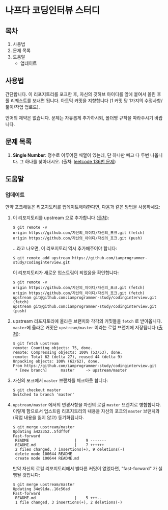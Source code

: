 # 나프다 코딩인터뷰 스터디

## 목차

1. 사용법
2. 문제 목록
3. 도움말
	- 업데이트

## 사용법

간단합니다. 이 리포지토리를 포크한 후, 자신의 깃허브 아이디를 앞에 붙여서 올린 후 풀 리퀘스트를 보내면 됩니다. 아토믹 커밋을 지향합니다 (1 커밋 당 1가지의 수정사항/풀이/작업 업로드).

언어의 제약은 없습니다. 문제는 자유롭게 추가하시되, 폴더명 규칙을 따라주시기 바랍니다.

## 문제 목록

1. **Single Number**: 정수로 이루어진 배열이 있는데, 단 하나만 빼고 다 두번 나옵니다. 그 하나를 찾아내시오. (출처: [leetcode 136번 문제](https://leetcode.com/problems/single-number/))

## 도움말

### 업데이트

만약 포크해놓은 리포지토리를 업데이트해야한다면, 다음과 같은 방법을 사용하세요:

1. 이 리포지토리를 upstream 으로 추가합니다 ([출처](https://help.github.com/articles/configuring-a-remote-for-a-fork/)):

    ```
	$ git remote -v
    origin https://github.com/자신의_아이디/자신의_포크.git (fetch)
    origin https://github.com/자신의_아이디/자신의_포크.git (push)
    ```

	...라고 나오면, 이 리포지토리 역시 추가해주어야 합니다:

    ```
	$ git remote add upstream https://github.com/iamprogrammer-study/codinginterview.git
    ```

	이 리포지토리가 새로운 업스트림이 되었음을 확인합니다:

    ```
	$ git remote -v
    origin https://github.com/자신의_아이디/자신의_포크.git (fetch)
    origin https://github.com/자신의_아이디/자신의_포크.git (fetch)
    upstream git@github.com:iamprogrammer-study/codinginterview.git (fetch)
    upstream git@github.com:iamprogrammer-study/codinginterview.git (push)
    ```

2. upstream 리포지토리에 올라온 브랜치와 각각의 커밋들을 `fetch` 로 받아옵니다. `master`에 올라온 커밋은 `upstream/master` 이라는 로컬 브랜치에 저장됩니다 ([출처](https://help.github.com/articles/syncing-a-fork/)):

	```
    $ git fetch upstream
    remote: Counting objects: 75, done.
    remote: Compressing objects: 100% (53/53), done.
    remote: Total 62 (delta 27), reused 44 (delta 9)
    Unpacking objects: 100% (62/62), done.
    From https://github.com/iamprogrammer-study/codinginterview.git
	 * [new branch]      master     -> upstream/master
    ```

3. 자신의 포크에서 `master` 브랜치를 체크아웃 합니다:

	```
    $ git checkout master
    Switched to branch 'master'
    ```

4. `upstream/master` 에서의 변경사항을 자신의 로컬 `master` 브랜치로 병합합니다. 이렇게 함으로서 업스트림 리포지토리의 내용을 자신의 포크의 `master` 브랜치와 (작업 내용을 잃지 않고) 동기화됩니다.

	```
    $ git merge upstream/master
    Updating a422352..5fdff0f
	Fast-forward
	 README                    |    9 -------
	 README.md                 |    7 ++++++
	 2 files changed, 7 insertions(+), 9 deletions(-)
	 delete mode 100644 README
	 create mode 100644 README.md
    ```

    만약 자신의 로컬 리포지토리에서 별다른 커밋이 없었다면, "fast-forward" 가 실행될 것입니다:

    ```
    $ git merge upstream/master
    Updating 34e91da..16c56ad
	Fast-forward
	 README.md                 |    5 +++--
	 1 file changed, 3 insertions(+), 2 deletions(-)
    ```
